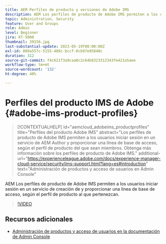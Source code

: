 ```yaml
---
title: AEM Perfiles de producto y versiones de Adobe IMS
description: AEM Los perfiles de producto de Adobe IMS permiten a los usuarios iniciar sesión en un servicio de creación de y proporcionar una línea de base de acceso, según el perfil de producto al que pertenezcan.
topic: Administration, Security
feature: User and Groups
role: Admin
level: Beginner
jira: KT-5000
thumbnail: 39156.jpg
last-substantial-update: 2023-05-19T00:00:00Z
exl-id: 089a557c-5155-489c-bccf-0cb97e95840c
duration: 312
source-git-commit: f4c621f3a9caa8c2c64b8323312343fe421a5aee
workflow-type: tm+mt
source-wordcount: '132'
ht-degree: 40%

---
```


# Perfiles del producto IMS de Adobe {#adobe-ims-product-profiles}

>[!CONTEXTUALHELP]
>id="aemcloud_adobeims_productprofiles"
>title="Perfiles del producto Adobe IMS"
>abstract="Los perfiles de producto de Adobe IMS permiten a los usuarios iniciar sesión en un servicio de AEM Author y proporcionar una línea de base de acceso, según el perfil de producto del que sean miembros. Obtenga más información sobre los perfiles de producto de Adobe IMS."
>additional-url="https://experienceleague.adobe.com/docs/experience-manager-cloud-service/security/ims-support.html?lang=es#introduction" text="Administración de productos y acceso de usuarios en Admin Console"

AEM Los perfiles de producto de Adobe IMS permiten a los usuarios iniciar sesión en un servicio de creación de y proporcionar una línea de base de acceso, según el perfil de producto al que pertenezcan.

>[!VIDEO](https://video.tv.adobe.com/v/39156?quality=12&learn=on)

## Recursos adicionales

+ [Administración de productos y acceso de usuarios en la documentación de Admin Console](https://experienceleague.adobe.com/docs/experience-manager-cloud-service/security/ims-support.html#managing-products-and-user-access-in-admin-console)
